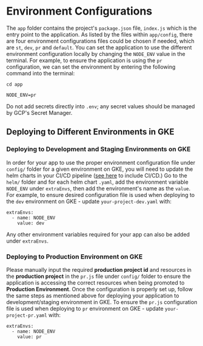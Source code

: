 # Environment Configurations
The `app` folder contains the project's `package.json` file, `index.js` which is the entry point to the application. 
As listed by the files within `app/config`, there are four environment configurations files could be chosen if needed, which are `st`, `dev`, `pr` and `default`. You can set the application to use the different environment configuration locally by changing the `NODE_ENV` value in the terminal. For example, to ensure the application is using the  `pr` configuration, we can set the environment by entering the following command into the terminal: 
```
cd app

NODE_ENV=pr
```
Do not add secrets directly into `.env`; any secret values should be managed by GCP's Secret Manager.

## Deploying to Different Environments in GKE

### Deploying to Development and Staging Environments on GKE
In order for your app to use the proper environment configuration file under `config/` folder for a given environment on GKE, you will need to update the helm charts in your CI/CD
pipeline ([see here](../README.md#including-cicd-for-your-api) to include CI/CD.) Go to the `helm/` folder and for each helm chart `.yaml`, add the environment variable
`NODE_ENV` under `extraEnvs`, then add the environment's name as the `value`. For example, to ensure desired configuration file is used when deploying to the
`dev` environment on GKE - update `your-project-dev.yaml` with:

```
extraEnvs:
  - name: NODE_ENV
    value: dev
```

Any other environment variables required for your app can also be added under `extraEnvs`. 

### Deploying to Production Environment on GKE

Please manually input the required **production project id** and resources in the **production project** in the `pr.js` file under `config/` folder to ensure the application is accessing the correct resources when being promoted to **Production Environment**. Once the configuration is properly set up, follow the same steps as mentioned above for deploying your application to development/staging environment in GKE. To ensure the `pr.js` configuration file is used when deploying to `pr` environment on GKE - update `your-project-pr.yaml` with:

```
extraEnvs:
  - name: NODE_ENV
    value: pr
```